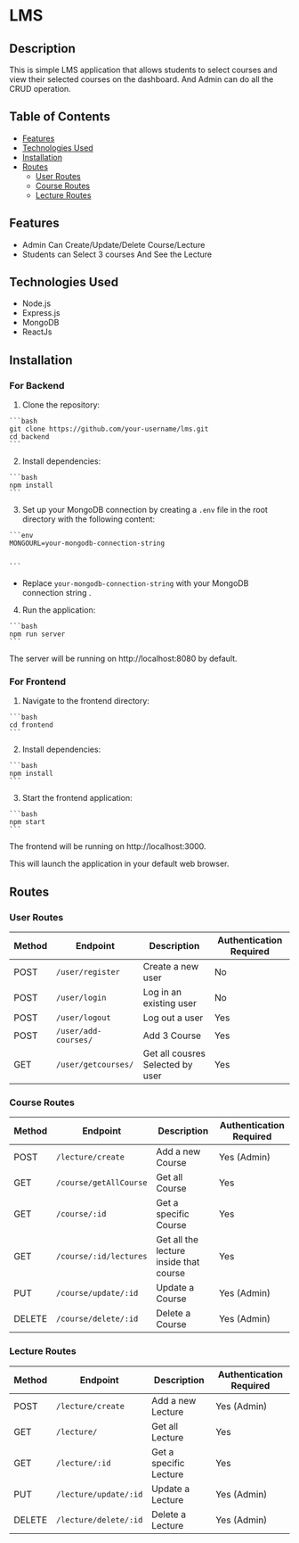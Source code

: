 # LMS

## Description

This is simple LMS application that allows students to select courses and view their selected courses on the dashboard. And Admin can do all the CRUD operation.

## Table of Contents


- [Features](#features)
- [Technologies Used](#technologies-used)
- [Installation](#installation)
- [Routes](#routes)
  - [User Routes](#user-routes)
  - [Course Routes](#course-routes)
  - [Lecture Routes](#lecture-routes)



## Features

- Admin Can Create/Update/Delete Course/Lecture
- Students can Select 3 courses And See the Lecture


## Technologies Used

- Node.js
- Express.js
- MongoDB
- ReactJs


## Installation

  ### For Backend

   1. Clone the repository:

    ```bash
    git clone https://github.com/your-username/lms.git
    cd backend
    ```

  2. Install dependencies:

    ```bash
    npm install
    ```

  3. Set up your MongoDB connection by creating a `.env` file in the root directory with the following content:

    ```env
    MONGOURL=your-mongodb-connection-string

 
    ```

  - Replace `your-mongodb-connection-string` with your MongoDB connection string .
  

  4. Run the application:

    ```bash
    npm run server
    ```

  The server will be running on http://localhost:8080 by default.


 ### For Frontend
 
   1. Navigate to the frontend directory:

    ```bash
    cd frontend
    ```
    
  2. Install dependencies:

    ```bash
    npm install
    ```
    
   3. Start the frontend application:
    
    ```bash
    npm start
    ```
    
   The frontend will be running on http://localhost:3000.


   This will launch the application in your default web browser.


## Routes


### User Routes

| Method | Endpoint             | Description              | Authentication Required  |
| ------ | ---------------------| ------------------------ | ------------------------ |
| POST   | `/user/register`     | Create a new user        | No                       |
| POST   | `/user/login`        | Log in an existing user  | No                       |
| POST   | `/user/logout`       | Log out a user           | Yes                      |
| POST   | `/user/add-courses/` | Add 3 Course              | Yes                     |
| GET    | `/user/getcourses/`  | Get all cousres Selected by user   | Yes            |





### Course Routes

| Method | Endpoint             | Description              | Authentication Required  |
| ------ | ---------------------| ------------------------ | ------------------------ |
| POST   | `/lecture/create`     | Add a new Course          | 	Yes (Admin)             |
| GET    | `/course/getAllCourse`       | 	Get all Course | Yes                      |
| GET    | `/course/:id`       | Get a specific Course     | Yes                  |
| GET    | `/course/:id/lectures`       | Get all the lecture inside that course     | Yes                  |
| PUT    | `/course/update/:id`     | 	Update a Course        | 	Yes (Admin)             |
| DELETE | `/course/delete/:id`       | 	Delete a Course | Yes (Admin)                      |


### Lecture Routes

| Method | Endpoint             | Description              | Authentication Required  |
| ------ | ---------------------| ------------------------ | ------------------------ |
| POST   | `/lecture/create`     | Add a new Lecture          | 	Yes (Admin)             |
| GET    | `/lecture/`       | 	Get all Lecture | Yes                      |
| GET    | `/lecture/:id`       | Get a specific Lecture     | Yes                  |
| PUT    | `/lecture/update/:id`     | 	Update a Lecture        | 	Yes (Admin)             |
| DELETE | `/lecture/delete/:id`       | 	Delete a Lecture | Yes (Admin)                      |
